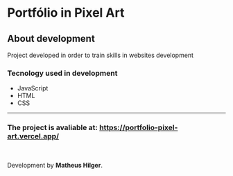 # Portfólio in Pixel Art

<h2>About development</h2>
<p> Project developed in order to train skills in websites development</p>

<h3>Tecnology  used in development</h3>
<ul>
    <li>JavaScript</li>
    <li>HTML</li>
    <li>CSS</li>
</ul>

<hr>

<h3>The project is avaliable at: 
<a href="https://portfolio-pixel-art.vercel.app/" target="_blank"> 
https://portfolio-pixel-art.vercel.app/ 
</a> </h3>
<br>



<span style="text-align:end;">Development by <b>Matheus Hilger</b>.<span>

